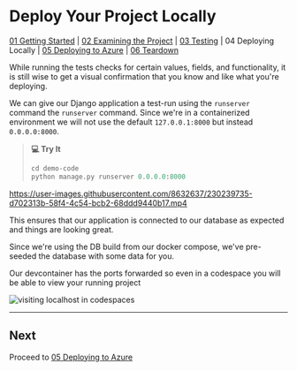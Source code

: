 # Deploy Your Project Locally
[01 Getting Started](./README.md) | [02 Examining the Project](./02-examining-project.md) | [03 Testing](./03-testing.md) | 04 Deploying Locally | [05 Deploying to Azure](./05-deploying-to-azure.md) | [06 Teardown](./06-teardown.md)

While running the tests checks for certain values, fields, and functionality, it is still wise to get a visual confirmation that you know and like what you're deploying.

We can give our Django application a test-run using the `runserver` command the `runserver` command. Since we're in a containerized environment we will not use the default `127.0.0.1:8000` but instead `0.0.0.0:8000`.

> **💻 Try It**
> ```python
> cd demo-code
> python manage.py runserver 0.0.0.0:8000
> ```

https://user-images.githubusercontent.com/8632637/230239735-d702313b-58f4-4c54-bcb2-68ddd9440b17.mp4

This ensures that our application is connected to our database as expected and things are looking great.

Since we're using the DB build from our docker compose, we've pre-seeded the database with some data for you.

Our devcontainer has the ports forwarded so even in a codespace you will be able to view your running project

![visiting localhost in codespaces](video)

---

## Next

Proceed to [05 Deploying to Azure](./05-deploying-to-azure.md)
